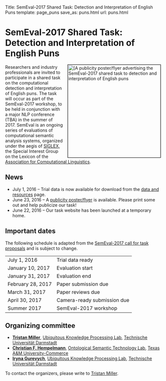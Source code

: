 Title: SemEval-2017 Shared Task: Detection and Interpretation of English Puns
template: page_puns
save_as: puns.html
url: puns.html

# SemEval-2017 Shared Task:<br />Detection and Interpretation of English Puns

<a href="/images/SemEval-2017_20160623_flyer.pdf"><img src="/images/SemEval-2017_20160623_flyer.png" title="Publicity poster/flyer for the SemEval-2017 shared task to detection and interpretation of English puns" alt="[A publicity poster/flyer advertising the SemEval-2017 shared task to detection and interpretation of English puns" style="float:right; border: thin solid black; margin-left: 1em; width: 300px;" /></a>

Researchers and industry professionals are invited to participate in a
shared task on the computational detection and interpretation of
English puns.  The task will occur as part of the SemEval-2017
workshop, to be held in conjunction with a major NLP conference (TBA)
in the summer of 2017.  SemEval is an ongoing series of evaluations of
computational semantic analysis systems, organized under the aegis of
[SIGLEX](http://www.siglex.org/), the Special Interest Group on the
Lexicon of the [Association for Computational
Linguistics](http://www.aclweb.org/).

## News

* July 1, 2016 – Trial data is now available for download from the [data and resources](semeval2017/data) page.
* June 23, 2016 – A [publicity poster/flyer](/images/SemEval-2017_20160623_flyer.pdf) is available.  Please print some out and help publicize our task!
* June 22, 2016 – Our task website has been launched at a temporary home.

## Important dates

The following schedule is adapted from the [SemEval-2017 call for task proposals](https://groups.google.com/forum/#!topic/semeval3/zAJa6iJXoAs) and is subject to change.

<table class="table-condensed">
<tr><td>July 1, 2016</td><td>Trial data ready</td></tr>
<tr><td>January 10, 2017</td><td>Evaluation start</td></tr>
<tr><td>January 31, 2017</td><td>Evaluation end</td></tr>
<tr><td>February 28, 2017</td><td>Paper submission due</td></tr>
<tr><td>March 31, 2017</td><td>Paper reviews due</td></tr>
<tr><td>April 30, 2017</td><td>Camera-ready submission due</td></tr>
<tr><td>Summer 2017</td><td>SemEval-2017 workshop</td></tr>
</table>

## Organizing committee

* **[Tristan Miller](https://logological.org)**, [Ubiquitous Knowledge Processing Lab](https://www.ukp.tu-darmstadt.de/), [Technische Universität Darmstadt](https://www.tu-darmstadt.de/)
* **[Christian F. Hempelmann](http://www.kikihempelmann.com/)**, [Ontological Semantic Technology Lab](http://www.tamuc.edu/ontology), [Texas A&M University-Commerce](http://www.tamuc.edu/)
* **[Iryna Gurevych](https://www.ukp.tu-darmstadt.de/people/group-heads/prof-dr-iryna-gurevych/)**, [Ubiquitous Knowledge Processing Lab](https://www.ukp.tu-darmstadt.de/), [Technische Universität Darmstadt](https://www.tu-darmstadt.de/)

To contact the organizers, please write to [Tristan Miller](mailto:miller@ukp.informatik.tu-darmstadt.de).
